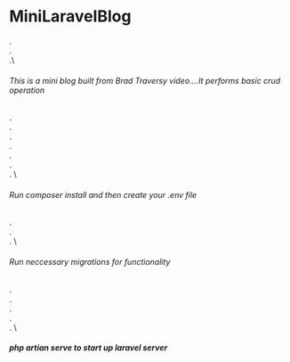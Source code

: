 # MiniLaravelBlog  
  
.\
.\
.\
###### This is a mini blog built from Brad Traversy video....It performs basic crud operation
. \
. \
. \
. \
. \
. \
. \
 ###### Run composer install and then create your .env file  
. \
. \
. \
###### Run neccessary migrations for functionality  
. \
. \
. \
. \
. \

##### php artian serve to start up laravel server
